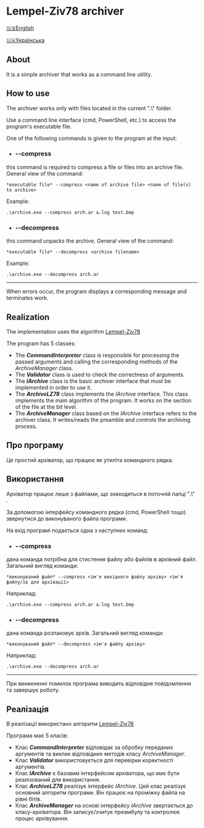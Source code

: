 # Lempel-Ziv78 archiver
[:uk:English](#about)

[:ukraine:Українська](#про-програму)

 
## About
It is a simple archiver that works as a command line utility.
## How to use
The archiver works only with files located in the current ".\\" folder.

Use a command line interface (cmd, PowerShell, etc.) to access the program's executable file.

One of the following commands is given to the program at the input:

* ### \-\-compress

this command is required to compress a file or files into an archive file. General view of the command:

`*executable file* --compress <name of archive file> <name of file(s) to archive> `

Example:

`.\archive.exe --compress arch.ar a.log test.bmp `
 * ### \-\-decompress

this command unpacks the archive. General view of the command:

`*executable file* --decompress <archive filename>`

Example:

`.\archive.exe --decompress arch.ar`

 ---
 When errors occur, the program displays a corresponding message and terminates work.
## Realization
The implementation uses the algorithm [Lempel-Ziv78](https://math.mit.edu/~goemans/18310S15/lempel-ziv-notes.pdf)

The program has 5 classes:
* The **_CommandInterpreter_** class is responsible for processing the passed arguments and calling the corresponding methods of the _ArchiveManager_ class.
* The **_Validator_** class is used to check the correctness of arguments.
* The **_IArchive_** class is the basic archiver interface that must be implemented in order to use it.
* The **_ArchiveLZ78_** class implements the _IArchive_ interface. This class implements the main algorithm of the program. It works on the section of the file at the bit level.
* The **_ArchiveManager_** class based on the _IArchive_ interface refers to the archiver class. It writes/reads the preamble and controls the archiving process.
## Про програму

Це простий архіватор, що працює як утиліта командного рядка.


## Використання

Архіватор працює лише з файлами, що знаходяться в поточній папці  ".\\" .

За допомогою інтерфейсу командного рядка (cmd, PowerShell тощо) звернутися до виконуваного файла програми.

На вхід програмі подається одна з наступних команд:

*  ### \-\-compress

дана команда потрібна для стистення файлу або файлів в архівний файл. Загальний вигляд команди:

`*виконуваний файл* --compress <ім'я вихідного файлу архіву> <ім'я файлу/ів для архівації> `

Наприклад:

`.\archive.exe --compress arch.ar a.log test.bmp `

  



 * ### \-\-decompress

дана команда розпаковує архів. Загальний вигляд команди:

`*виконуваний файл* --decompress <ім'я файлу архіву>`

Наприклад:

`.\archive.exe --decompress arch.ar`

 ---
  При виникненні помилок програма виводить відповідне повідомлення та завершує роботу.

## Реалізація

В реалізації використано алгоритм [Lempel-Ziv78](https://math.mit.edu/~goemans/18310S15/lempel-ziv-notes.pdf)

Програма має 5 класів:
* Клас **_CommandInterpreter_** відповідає за обробку переданих аргументів та виклик відповідних методів класу _ArchiveManager_.
* Клас **_Validator_** використовується для перевірки коректності аргументів.
* Клас **_IArchive_**  є базовим інтерфейсом архіватора, що має бути реалізований для використання.
* Клас **_ArchiveLZ78_** реалізує інтерфейс _IArchive_. Цей клас реалізує основний алгоритм програми. Він працює на проміжку файла на рівні бітів. 
* Клас **_ArchiveManager_** на основі інтерфейсу _IArchive_ звертається до класу-архіватора.  Він записує/зчитує преамбулу та контролює процес архівування.
